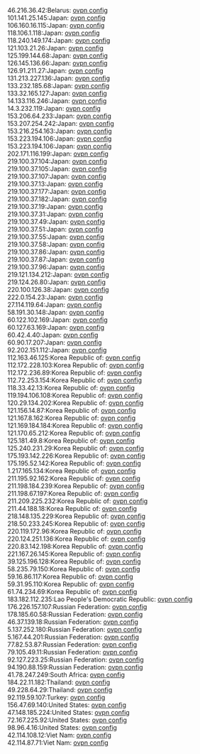 46.216.36.42:Belarus: [ovpn config](vpn/46_216_36_42.ovpn)  
101.141.25.145:Japan: [ovpn config](vpn/101_141_25_145.ovpn)  
106.160.16.115:Japan: [ovpn config](vpn/106_160_16_115.ovpn)  
118.106.1.118:Japan: [ovpn config](vpn/118_106_1_118.ovpn)  
118.240.149.174:Japan: [ovpn config](vpn/118_240_149_174.ovpn)  
121.103.21.26:Japan: [ovpn config](vpn/121_103_21_26.ovpn)  
125.199.144.68:Japan: [ovpn config](vpn/125_199_144_68.ovpn)  
126.145.136.66:Japan: [ovpn config](vpn/126_145_136_66.ovpn)  
126.91.211.27:Japan: [ovpn config](vpn/126_91_211_27.ovpn)  
131.213.227.136:Japan: [ovpn config](vpn/131_213_227_136.ovpn)  
133.232.185.68:Japan: [ovpn config](vpn/133_232_185_68.ovpn)  
133.32.165.127:Japan: [ovpn config](vpn/133_32_165_127.ovpn)  
14.133.116.246:Japan: [ovpn config](vpn/14_133_116_246.ovpn)  
14.3.232.119:Japan: [ovpn config](vpn/14_3_232_119.ovpn)  
153.206.64.233:Japan: [ovpn config](vpn/153_206_64_233.ovpn)  
153.207.254.242:Japan: [ovpn config](vpn/153_207_254_242.ovpn)  
153.216.254.163:Japan: [ovpn config](vpn/153_216_254_163.ovpn)  
153.223.194.106:Japan: [ovpn config](vpn/153_223_194_106.ovpn)  
153.223.194.106:Japan: [ovpn config](vpn/153_223_194_106.ovpn)  
202.171.116.199:Japan: [ovpn config](vpn/202_171_116_199.ovpn)  
219.100.37.104:Japan: [ovpn config](vpn/219_100_37_104.ovpn)  
219.100.37.105:Japan: [ovpn config](vpn/219_100_37_105.ovpn)  
219.100.37.107:Japan: [ovpn config](vpn/219_100_37_107.ovpn)  
219.100.37.13:Japan: [ovpn config](vpn/219_100_37_13.ovpn)  
219.100.37.177:Japan: [ovpn config](vpn/219_100_37_177.ovpn)  
219.100.37.182:Japan: [ovpn config](vpn/219_100_37_182.ovpn)  
219.100.37.19:Japan: [ovpn config](vpn/219_100_37_19.ovpn)  
219.100.37.31:Japan: [ovpn config](vpn/219_100_37_31.ovpn)  
219.100.37.49:Japan: [ovpn config](vpn/219_100_37_49.ovpn)  
219.100.37.51:Japan: [ovpn config](vpn/219_100_37_51.ovpn)  
219.100.37.55:Japan: [ovpn config](vpn/219_100_37_55.ovpn)  
219.100.37.58:Japan: [ovpn config](vpn/219_100_37_58.ovpn)  
219.100.37.86:Japan: [ovpn config](vpn/219_100_37_86.ovpn)  
219.100.37.87:Japan: [ovpn config](vpn/219_100_37_87.ovpn)  
219.100.37.96:Japan: [ovpn config](vpn/219_100_37_96.ovpn)  
219.121.134.212:Japan: [ovpn config](vpn/219_121_134_212.ovpn)  
219.124.26.80:Japan: [ovpn config](vpn/219_124_26_80.ovpn)  
220.100.126.38:Japan: [ovpn config](vpn/220_100_126_38.ovpn)  
222.0.154.23:Japan: [ovpn config](vpn/222_0_154_23.ovpn)  
27.114.119.64:Japan: [ovpn config](vpn/27_114_119_64.ovpn)  
58.191.30.148:Japan: [ovpn config](vpn/58_191_30_148.ovpn)  
60.122.102.169:Japan: [ovpn config](vpn/60_122_102_169.ovpn)  
60.127.63.169:Japan: [ovpn config](vpn/60_127_63_169.ovpn)  
60.42.4.40:Japan: [ovpn config](vpn/60_42_4_40.ovpn)  
60.90.17.207:Japan: [ovpn config](vpn/60_90_17_207.ovpn)  
92.202.151.112:Japan: [ovpn config](vpn/92_202_151_112.ovpn)  
112.163.46.125:Korea Republic of: [ovpn config](vpn/112_163_46_125.ovpn)  
112.172.228.103:Korea Republic of: [ovpn config](vpn/112_172_228_103.ovpn)  
112.172.236.89:Korea Republic of: [ovpn config](vpn/112_172_236_89.ovpn)  
112.72.253.154:Korea Republic of: [ovpn config](vpn/112_72_253_154.ovpn)  
118.33.42.13:Korea Republic of: [ovpn config](vpn/118_33_42_13.ovpn)  
119.194.106.108:Korea Republic of: [ovpn config](vpn/119_194_106_108.ovpn)  
120.29.134.202:Korea Republic of: [ovpn config](vpn/120_29_134_202.ovpn)  
121.156.14.87:Korea Republic of: [ovpn config](vpn/121_156_14_87.ovpn)  
121.167.8.162:Korea Republic of: [ovpn config](vpn/121_167_8_162.ovpn)  
121.169.184.184:Korea Republic of: [ovpn config](vpn/121_169_184_184.ovpn)  
121.170.65.212:Korea Republic of: [ovpn config](vpn/121_170_65_212.ovpn)  
125.181.49.8:Korea Republic of: [ovpn config](vpn/125_181_49_8.ovpn)  
125.240.231.29:Korea Republic of: [ovpn config](vpn/125_240_231_29.ovpn)  
175.193.142.226:Korea Republic of: [ovpn config](vpn/175_193_142_226.ovpn)  
175.195.52.142:Korea Republic of: [ovpn config](vpn/175_195_52_142.ovpn)  
1.217.165.134:Korea Republic of: [ovpn config](vpn/1_217_165_134.ovpn)  
211.195.92.162:Korea Republic of: [ovpn config](vpn/211_195_92_162.ovpn)  
211.198.184.239:Korea Republic of: [ovpn config](vpn/211_198_184_239.ovpn)  
211.198.67.197:Korea Republic of: [ovpn config](vpn/211_198_67_197.ovpn)  
211.209.225.232:Korea Republic of: [ovpn config](vpn/211_209_225_232.ovpn)  
211.44.188.18:Korea Republic of: [ovpn config](vpn/211_44_188_18.ovpn)  
218.148.135.229:Korea Republic of: [ovpn config](vpn/218_148_135_229.ovpn)  
218.50.233.245:Korea Republic of: [ovpn config](vpn/218_50_233_245.ovpn)  
220.119.172.96:Korea Republic of: [ovpn config](vpn/220_119_172_96.ovpn)  
220.124.251.136:Korea Republic of: [ovpn config](vpn/220_124_251_136.ovpn)  
220.83.142.198:Korea Republic of: [ovpn config](vpn/220_83_142_198.ovpn)  
221.167.26.145:Korea Republic of: [ovpn config](vpn/221_167_26_145.ovpn)  
39.125.196.128:Korea Republic of: [ovpn config](vpn/39_125_196_128.ovpn)  
58.235.79.150:Korea Republic of: [ovpn config](vpn/58_235_79_150.ovpn)  
59.16.86.117:Korea Republic of: [ovpn config](vpn/59_16_86_117.ovpn)  
59.31.95.110:Korea Republic of: [ovpn config](vpn/59_31_95_110.ovpn)  
61.74.234.69:Korea Republic of: [ovpn config](vpn/61_74_234_69.ovpn)  
183.182.112.235:Lao People's Democratic Republic: [ovpn config](vpn/183_182_112_235.ovpn)  
176.226.157.107:Russian Federation: [ovpn config](vpn/176_226_157_107.ovpn)  
178.185.60.58:Russian Federation: [ovpn config](vpn/178_185_60_58.ovpn)  
46.37.139.18:Russian Federation: [ovpn config](vpn/46_37_139_18.ovpn)  
5.137.252.180:Russian Federation: [ovpn config](vpn/5_137_252_180.ovpn)  
5.167.44.201:Russian Federation: [ovpn config](vpn/5_167_44_201.ovpn)  
77.82.53.87:Russian Federation: [ovpn config](vpn/77_82_53_87.ovpn)  
79.105.49.11:Russian Federation: [ovpn config](vpn/79_105_49_11.ovpn)  
92.127.223.25:Russian Federation: [ovpn config](vpn/92_127_223_25.ovpn)  
94.190.88.159:Russian Federation: [ovpn config](vpn/94_190_88_159.ovpn)  
41.78.247.249:South Africa: [ovpn config](vpn/41_78_247_249.ovpn)  
184.22.11.182:Thailand: [ovpn config](vpn/184_22_11_182.ovpn)  
49.228.64.29:Thailand: [ovpn config](vpn/49_228_64_29.ovpn)  
92.119.59.107:Turkey: [ovpn config](vpn/92_119_59_107.ovpn)  
156.47.69.140:United States: [ovpn config](vpn/156_47_69_140.ovpn)  
47.148.185.224:United States: [ovpn config](vpn/47_148_185_224.ovpn)  
72.167.225.92:United States: [ovpn config](vpn/72_167_225_92.ovpn)  
98.96.4.16:United States: [ovpn config](vpn/98_96_4_16.ovpn)  
42.114.108.12:Viet Nam: [ovpn config](vpn/42_114_108_12.ovpn)  
42.114.87.71:Viet Nam: [ovpn config](vpn/42_114_87_71.ovpn)  
